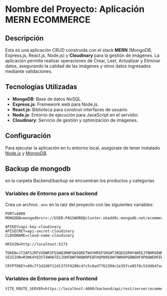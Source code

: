 # Nombre del Proyecto: Aplicación MERN ECOMMERCE  

## Descripción  

Esta es una aplicación CRUD construida con el stack **MERN** (MongoDB, Express.js, React.js, Node.js) y **Cloudinary** para la gestión de imágenes. La aplicación permite realizar operaciones de Crear, Leer, Actualizar y Eliminar datos, asegurando la calidad de las imágenes y otros datos ingresados mediante validaciones.  

## Tecnologías Utilizadas  

- **MongoDB**: Base de datos NoSQL.  
- **Express.js**: Framework web para Node.js.  
- **React.js**: Biblioteca para construir interfaces de usuario.  
- **Node.js**: Entorno de ejecución para JavaScript en el servidor.  
- **Cloudinary**: Servicio de gestión y optimización de imágenes.  

## Configuración  

Para ejecutar la aplicación en tu entorno local, asegúrate de tener instalado [Node.js](https://nodejs.org/) y [MongoDB](https://www.mongodb.com/).  


## Backup de mongodb
en la carpeta Backend/backup se encuentran los productos y categorias

### Variables de Entorno para el backend  

Crea un archivo `.env` en la raíz del proyecto con las siguientes variables:  

```env  
PORT=4000  
MONGODB=mongodb+srv://USER:PASSWORD@cluster.okadd9c.mongodb.net/ecommerce  

APIKEY=api-key-cloudinary  
APISECRET=api-secret-cloudinary 
CLOUDNAME=cloud-name-cloudinary

ORIGIN=http://localhost:5173 

TOKEN=J72AFS2RFVVDWR3FEGWQ3RWFGW3QRETW4YHRGFSRGWT3RQEGSRHY4W5EJTNHRGEWRHET5YW4T3EWGR  
SESSION=MJW64YQ35T4WHATESJUHFQWF9HQW9PE8FHQPW9E8HF9WH9PQ8WEHF9P8QWEHFEW9Q8FHEFHEFJSDABFASKJL  

CRYPTOKEY=60c7f1d2d0f12d1373f4208c4fc5c6ad7762304c1e35fce85f8c53ddb4facf3b  

```

### Variables de Entorno para el frontend 

```.env
VITE_ROUTE_SERVER=https://localhost:4000/backend/api/rest/server/ecommerce/route/fetch/axios 
``` 